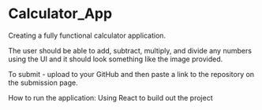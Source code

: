 # Calculator_App

Creating a fully functional calculator application.

The user should be able to add, subtract, multiply, and divide any numbers using the UI and it should look something like the image provided.

To submit - upload to your GitHub and then paste a link to the repository on the submission page.

How to run the application:
  Using React to build out the project
